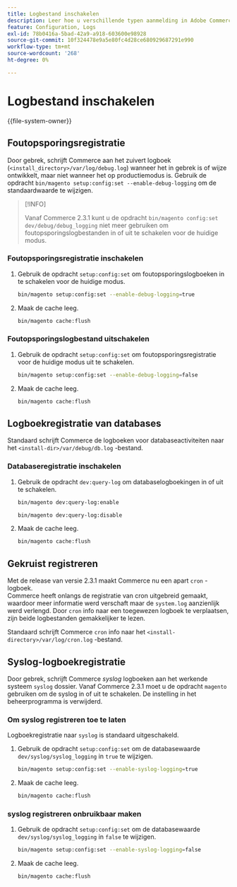 ```yaml
---
title: Logbestand inschakelen
description: Leer hoe u verschillende typen aanmelding in Adobe Commerce in- en uitschakelt. Ontdek registrerenconfiguratie en beheerstechnieken.
feature: Configuration, Logs
exl-id: 78b0416a-5bad-42a9-a918-603600e98928
source-git-commit: 10f324478e9a5e80fc4d28ce680929687291e990
workflow-type: tm+mt
source-wordcount: '268'
ht-degree: 0%

---
```


# Logbestand inschakelen

{{file-system-owner}}

## Foutopsporingsregistratie

Door gebrek, schrijft Commerce aan het zuivert logboek (`<install_directory>/var/log/debug.log`) wanneer het in gebrek is of wijze ontwikkelt, maar niet wanneer het op productiemodus is. Gebruik de opdracht `bin/magento setup:config:set --enable-debug-logging` om de standaardwaarde te wijzigen.

>[!INFO]
>
>Vanaf Commerce 2.3.1 kunt u de opdracht `bin/magento config:set dev/debug/debug_logging` niet meer gebruiken om foutopsporingslogbestanden in of uit te schakelen voor de huidige modus.

### Foutopsporingsregistratie inschakelen

1. Gebruik de opdracht `setup:config:set` om foutopsporingslogboeken in te schakelen voor de huidige modus.

   ```bash
   bin/magento setup:config:set --enable-debug-logging=true
   ```

1. Maak de cache leeg.

   ```bash
   bin/magento cache:flush
   ```

### Foutopsporingslogbestand uitschakelen

1. Gebruik de opdracht `setup:config:set` om foutopsporingsregistratie voor de huidige modus uit te schakelen.

   ```bash
   bin/magento setup:config:set --enable-debug-logging=false
   ```

1. Maak de cache leeg.

   ```bash
   bin/magento cache:flush
   ```

## Logboekregistratie van databases

Standaard schrijft Commerce de logboeken voor databaseactiviteiten naar het `<install-dir>/var/debug/db.log` -bestand.

### Databaseregistratie inschakelen

1. Gebruik de opdracht `dev:query-log` om databaselogboekingen in of uit te schakelen.

   ```bash
   bin/magento dev:query-log:enable
   ```

   ```bash
   bin/magento dev:query-log:disable
   ```

1. Maak de cache leeg.

   ```bash
   bin/magento cache:flush
   ```

## Gekruist registreren

Met de release van versie 2.3.1 maakt Commerce nu een apart `cron` -logboek. \
Commerce heeft onlangs de registratie van cron uitgebreid gemaakt, waardoor meer informatie werd verschaft maar de `system.log` aanzienlijk werd verlengd.
Door `cron` info naar een toegewezen logboek te verplaatsen, zijn beide logbestanden gemakkelijker te lezen.

Standaard schrijft Commerce `cron` info naar het `<install-directory>/var/log/cron.log` -bestand.

## Syslog-logboekregistratie

Door gebrek, schrijft Commerce _syslog_ logboeken aan het werkende systeem `syslog` dossier.
Vanaf Commerce 2.3.1 moet u de opdracht `magento` gebruiken om de syslog in of uit te schakelen.
De instelling in het beheerprogramma is verwijderd.

### Om syslog registreren toe te laten

Logboekregistratie naar `syslog` is standaard uitgeschakeld.

1. Gebruik de opdracht `setup:config:set` om de databasewaarde `dev/syslog/syslog_logging` in `true` te wijzigen.

   ```bash
   bin/magento setup:config:set --enable-syslog-logging=true
   ```

1. Maak de cache leeg.

   ```bash
   bin/magento cache:flush
   ```

### syslog registreren onbruikbaar maken

1. Gebruik de opdracht `setup:config:set` om de databasewaarde `dev/syslog/syslog_logging` in `false` te wijzigen.

   ```bash
   bin/magento setup:config:set --enable-syslog-logging=false
   ```

1. Maak de cache leeg.

   ```bash
   bin/magento cache:flush
   ```
